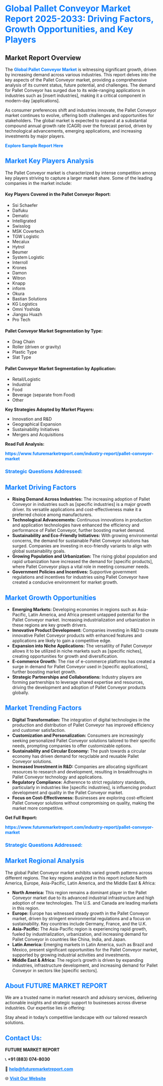 <h1 style="color: #007BFF;">Global Pallet Conveyor Market Report 2025-2033: Driving Factors, Growth Opportunities, and Key Players</h1>

<section id="overview">
<h2>Market Report Overview</h2>
<p>The <a href="https://www.futuremarketreport.com/industry-report/pallet-conveyor-market" style="color: #007BFF; text-decoration: none;"><strong>Global Pallet Conveyor Market</strong></a> is witnessing significant growth, driven by increasing demand across various industries. This report delves into the key aspects of the Pallet Conveyor market, providing a comprehensive analysis of its current status, future potential, and challenges. The demand for Pallet Conveyor has surged due to its wide-ranging applications in industries such as [insert industries], making it a critical component in modern-day [applications].</p>
<p>As consumer preferences shift and industries innovate, the Pallet Conveyor market continues to evolve, offering both challenges and opportunities for stakeholders. The global market is expected to expand at a substantial compound annual growth rate (CAGR) over the forecast period, driven by technological advancements, emerging applications, and increasing investments by major players.</p>
</section>

<section id="overview">
<p><a href="https://www.futuremarketreport.com/request-sample/reportId=26189" style="color: #007BFF; text-decoration: none;"><strong>Explore Sample Report Here</strong></a></p>
</section>

<section id="key-players">
<h2 style="color: #007BFF;">Market Key Players Analysis</h2>
<p>The Pallet Conveyor market is characterized by intense competition among key players striving to capture a larger market share. Some of the leading companies in the market include:</p>
<h4>Key Players Covered in the Pallet Conveyor Report:</h4>
<ul><li>Ssi Schaefer</li><li>Daifuku</li><li>Dematic</li><li>Intelligrated</li><li>Swisslog</li><li>MSK Covertech</li><li>TGW Logistic</li><li>Mecalux</li><li>Hytrol</li><li>Beumer</li><li>System Logistic</li><li>Interroll</li><li>Krones</li><li>Damon</li><li>Witron</li><li>Knapp</li><li>inform</li><li>Okura</li><li>Bastian Solutions</li><li>KG Logistics</li><li>Omni Yoshida</li><li>Jiangsu Huazh</li><li>Pro Tech</li></ul>
<h4>Pallet Conveyor Market Segmentation by Type:</h4>
<ul><li>Drag Chain</li><li>Roller (driven or gravity)</li><li>Plastic Type</li><li>Slat Type</li></ul>

<h4>Pallet Conveyor Market Segmentation by Application:</h4>
<ul><li>Retail/Logistic</li><li>Industrial</li><li>Food</li><li>Beverage (separate from Food)</li><li>Other</li></ul>
<p><strong>Key Strategies Adopted by Market Players:</strong></p>
<ul>
<li>Innovation and R&D</li>
<li>Geographical Expansion</li>
<li>Sustainability Initiatives</li>
<li>Mergers and Acquisitions</li>
</ul>
</section>

<section>
<p><strong>Read Full Analysis: </strong></p><a href="https://www.futuremarketreport.com/industry-report/pallet-conveyor-market" style="color: #007BFF; text-decoration: none;"><strong>https://www.futuremarketreport.com/industry-report/pallet-conveyor-market</strong></a>
<h3 style="color: #007BFF;">Strategic Questions Addressed:</h3>
</section>

<section id="driving-factors">
<h2 style="color: #007BFF;">Market Driving Factors</h2>
<ul>
<li><strong>Rising Demand Across Industries:</strong> The increasing adoption of Pallet Conveyor in industries such as [specific industries] is a major growth driver. Its versatile applications and cost-effectiveness make it a preferred choice among manufacturers.</li>
<li><strong>Technological Advancements:</strong> Continuous innovations in production and application technologies have enhanced the efficiency and performance of Pallet Conveyor, further boosting market demand.</li>
<li><strong>Sustainability and Eco-Friendly Initiatives:</strong> With growing environmental concerns, the demand for sustainable Pallet Conveyor solutions has surged. Companies are investing in eco-friendly variants to align with global sustainability goals.</li>
<li><strong>Growing Population and Urbanization:</strong> The rising global population and rapid urbanization have increased the demand for [specific products], where Pallet Conveyor plays a vital role in meeting consumer needs.</li>
<li><strong>Government Policies and Incentives:</strong> Supportive government regulations and incentives for industries using Pallet Conveyor have created a conducive environment for market growth.</li>
</ul>
</section>

<section id="growth-opportunities">
<h2 style="color: #007BFF;">Market Growth Opportunities</h2>
<ul>
<li><strong>Emerging Markets:</strong> Developing economies in regions such as Asia-Pacific, Latin America, and Africa present untapped potential for the Pallet Conveyor market. Increasing industrialization and urbanization in these regions are key growth drivers.</li>
<li><strong>Innovative Product Development:</strong> Companies investing in R&D to create innovative Pallet Conveyor products with enhanced features and applications are likely to gain a competitive edge.</li>
<li><strong>Expansion into Niche Applications:</strong> The versatility of Pallet Conveyor allows it to be utilized in niche markets such as [specific niches], creating opportunities for growth and diversification.</li>
<li><strong>E-commerce Growth:</strong> The rise of e-commerce platforms has created a surge in demand for Pallet Conveyor used in [specific applications], further boosting market growth.</li>
<li><strong>Strategic Partnerships and Collaborations:</strong> Industry players are forming partnerships to leverage shared expertise and resources, driving the development and adoption of Pallet Conveyor products globally.</li>
</ul>
</section>

<section id="trending-factors">
<h2 style="color: #007BFF;">Market Trending Factors</h2>
<ul>
<li><strong>Digital Transformation:</strong> The integration of digital technologies in the production and distribution of Pallet Conveyor has improved efficiency and customer satisfaction.</li>
<li><strong>Customization and Personalization:</strong> Consumers are increasingly seeking personalized Pallet Conveyor solutions tailored to their specific needs, prompting companies to offer customizable options.</li>
<li><strong>Sustainability and Circular Economy:</strong> The push towards a circular economy has driven demand for recyclable and reusable Pallet Conveyor solutions.</li>
<li><strong>Increased Investment in R&D:</strong> Companies are allocating significant resources to research and development, resulting in breakthroughs in Pallet Conveyor technology and applications.</li>
<li><strong>Regulatory Compliance:</strong> Adherence to strict regulatory standards, particularly in industries like [specific industries], is influencing product development and quality in the Pallet Conveyor market.</li>
<li><strong>Focus on Cost-Effectiveness:</strong> Businesses are exploring cost-efficient Pallet Conveyor solutions without compromising on quality, making the market more competitive.</li>
</ul>
</section>

<section>
<p><strong>Get Full Report: </strong></p><a href="https://www.futuremarketreport.com/industry-report/pallet-conveyor-market" style="color: #007BFF; text-decoration: none;"><strong>https://www.futuremarketreport.com/industry-report/pallet-conveyor-market</strong></a>
<h3 style="color: #007BFF;">Strategic Questions Addressed:</h3>
</section>


<section id="regional-analysis">
<h2 style="color: #007BFF;">Market Regional Analysis</h2>
<p>The global Pallet Conveyor market exhibits varied growth patterns across different regions. The key regions analyzed in this report include North America, Europe, Asia-Pacific, Latin America, and the Middle East & Africa:</p>
<ul>
<li><strong>North America:</strong> This region remains a dominant player in the Pallet Conveyor market due to its advanced industrial infrastructure and high adoption of new technologies. The U.S. and Canada are leading markets in this region.</li>
<li><strong>Europe:</strong> Europe has witnessed steady growth in the Pallet Conveyor market, driven by stringent environmental regulations and a focus on sustainability. Key countries include Germany, France, and the U.K.</li>
<li><strong>Asia-Pacific:</strong> The Asia-Pacific region is experiencing rapid growth, fueled by industrialization, urbanization, and increasing demand for Pallet Conveyor in countries like China, India, and Japan.</li>
<li><strong>Latin America:</strong> Emerging markets in Latin America, such as Brazil and Mexico, present significant opportunities for the Pallet Conveyor market, supported by growing industrial activities and investments.</li>
<li><strong>Middle East & Africa:</strong> The region’s growth is driven by expanding industries, infrastructure development, and increasing demand for Pallet Conveyor in sectors like [specific sectors].</li>
</ul>
</section>

<footer>
<h2 style="color: #007BFF;">About FUTURE MARKET REPORT</h2>
<p>We are a trusted name in market research and advisory services, delivering actionable insights and strategic support to businesses across diverse industries. Our expertise lies in offering:</p>

<p>Stay ahead in today’s competitive landscape with our tailored research solutions.</p>

<h2 style="color: #007BFF;">Contact Us:</h2>
<p><strong>FUTURE MARKET REPORT</strong></p>
<p>📞 <strong>+91 (883) 074-8030</strong></p>
<p>📧 <strong><a href="mailto:help@futuremarketreport.com" style="color: #007BFF;">help@futuremarketreport.com</a></strong></p>
<p>🌐 <strong><a href="https://www.futuremarketreport.com/" style="color: #007BFF;">Visit Our Website</a></strong></p>
</footer>